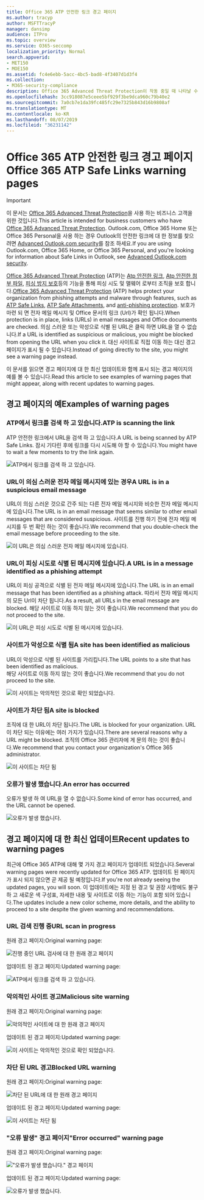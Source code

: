 ```yaml
---
title: Office 365 ATP 안전한 링크 경고 페이지
ms.author: tracyp
author: MSFTTracyP
manager: dansimp
audience: ITPro
ms.topic: overview
ms.service: O365-seccomp
localization_priority: Normal
search.appverid:
- MET150
- MOE150
ms.assetid: fc4e6ebb-5acc-4bc5-bad8-4f3407d1d3f4
ms.collection:
- M365-security-compliance
description: Office 365 Advanced Threat Protection이 작동 중일 때 나타날 수 있는 경고 페이지에 대 한 개요를 가져옵니다.
ms.openlocfilehash: 3cc918087e5ceee5bf929f3be9dca960c79b40e2
ms.sourcegitcommit: 7a0cb7e1da39fc485fc29e7325b843d16b9808af
ms.translationtype: MT
ms.contentlocale: ko-KR
ms.lasthandoff: 08/07/2019
ms.locfileid: "36231142"
---
```

# <a name="office-365-atp-safe-links-warning-pages"></a><span data-ttu-id="996bc-103">Office 365 ATP 안전한 링크 경고 페이지</span><span class="sxs-lookup"><span data-stu-id="996bc-103">Office 365 ATP Safe Links warning pages</span></span>

> [!IMPORTANT]
> <span data-ttu-id="996bc-104">이 문서는 [Office 365 Advanced Threat Protection](office-365-atp.md)을 사용 하는 비즈니스 고객을 위한 것입니다.</span><span class="sxs-lookup"><span data-stu-id="996bc-104">This article is intended for business customers who have [Office 365 Advanced Threat Protection](office-365-atp.md).</span></span> <span data-ttu-id="996bc-105">Outlook.com, Office 365 Home 또는 Office 365 Personal을 사용 하는 경우 Outlook의 안전한 링크에 대 한 정보를 찾으려면 [Advanced Outlook.com security](https://support.office.com/article/advanced-outlook-com-security-for-office-365-subscribers-882d2243-eab9-4545-a58a-b36fee4a46e2)를 참조 하세요.</span><span class="sxs-lookup"><span data-stu-id="996bc-105">If you are using Outlook.com, Office 365 Home, or Office 365 Personal, and you're looking for information about Safe Links in Outlook, see [Advanced Outlook.com security](https://support.office.com/article/advanced-outlook-com-security-for-office-365-subscribers-882d2243-eab9-4545-a58a-b36fee4a46e2).</span></span>

<span data-ttu-id="996bc-106">[Office 365 Advanced Threat Protection](office-365-atp.md) (ATP)는 [Atp 안전한 링크](atp-safe-links.md), [Atp 안전한 첨부 파일](atp-safe-attachments.md), [피싱 방지 보호](anti-phishing-protection.md)등의 기능을 통해 피싱 시도 및 맬웨어 로부터 조직을 보호 합니다.</span><span class="sxs-lookup"><span data-stu-id="996bc-106">[Office 365 Advanced Threat Protection](office-365-atp.md) (ATP) helps protect your organization from phishing attempts and malware through features, such as [ATP Safe Links](atp-safe-links.md), [ATP Safe Attachments](atp-safe-attachments.md), and [anti-phishing protection](anti-phishing-protection.md).</span></span> <span data-ttu-id="996bc-107">보호가 마련 되 면 전자 메일 메시지 및 Office 문서의 링크 (Url)가 확인 됩니다.</span><span class="sxs-lookup"><span data-stu-id="996bc-107">When protection is in place, links (URLs) in email messages and Office documents are checked.</span></span> <span data-ttu-id="996bc-108">의심 스러운 또는 악성으로 식별 된 URL은 클릭 하면 URL을 열 수 없습니다.</span><span class="sxs-lookup"><span data-stu-id="996bc-108">If a URL is identified as suspicious or malicious, you might be blocked from opening the URL when you click it.</span></span> <span data-ttu-id="996bc-109">대신 사이트로 직접 이동 하는 대신 경고 페이지가 표시 될 수 있습니다.</span><span class="sxs-lookup"><span data-stu-id="996bc-109">Instead of going directly to the site, you might see a warning page instead.</span></span> 
  
<span data-ttu-id="996bc-110">이 문서를 읽으면 경고 페이지에 대 한 최신 업데이트와 함께 표시 되는 경고 페이지의 예를 볼 수 있습니다.</span><span class="sxs-lookup"><span data-stu-id="996bc-110">Read this article to see examples of warning pages that might appear, along with recent updates to warning pages.</span></span>
  
## <a name="examples-of-warning-pages"></a><span data-ttu-id="996bc-111">경고 페이지의 예</span><span class="sxs-lookup"><span data-stu-id="996bc-111">Examples of warning pages</span></span>

### <a name="atp-is-scanning-the-link"></a><span data-ttu-id="996bc-112">ATP에서 링크를 검색 하 고 있습니다.</span><span class="sxs-lookup"><span data-stu-id="996bc-112">ATP is scanning the link</span></span>

<span data-ttu-id="996bc-113">ATP 안전한 링크에서 URL을 검색 하 고 있습니다.</span><span class="sxs-lookup"><span data-stu-id="996bc-113">A URL is being scanned by ATP Safe Links.</span></span> <span data-ttu-id="996bc-114">잠시 기다린 후에 링크를 다시 시도해 야 할 수 있습니다.</span><span class="sxs-lookup"><span data-stu-id="996bc-114">You might have to wait a few moments to try the link again.</span></span>

![ATP에서 링크를 검색 하 고 있습니다.](media/ee8dd5ed-6b91-4248-b054-12b719e8d0ed.png)

### <a name="a-url-is-in-a-suspicious-email-message"></a><span data-ttu-id="996bc-116">URL이 의심 스러운 전자 메일 메시지에 있는 경우</span><span class="sxs-lookup"><span data-stu-id="996bc-116">A URL is in a suspicious email message</span></span>

<span data-ttu-id="996bc-117">URL이 의심 스러운 것으로 간주 되는 다른 전자 메일 메시지와 비슷한 전자 메일 메시지에 있습니다.</span><span class="sxs-lookup"><span data-stu-id="996bc-117">The URL is in an email message that seems similar to other email messages that are considered suspicious.</span></span> <span data-ttu-id="996bc-118">사이트를 진행 하기 전에 전자 메일 메시지를 두 번 확인 하는 것이 좋습니다.</span><span class="sxs-lookup"><span data-stu-id="996bc-118">We recommend that you double-check the email message before proceeding to the site.</span></span>

![이 URL은 의심 스러운 전자 메일 메시지에 있습니다.](media/33f57923-23e3-4b0f-838b-6ad589ba897b.png)

### <a name="a-url-is-in-a-message-identified-as-a-phishing-attempt"></a><span data-ttu-id="996bc-120">URL이 피싱 시도로 식별 된 메시지에 있습니다.</span><span class="sxs-lookup"><span data-stu-id="996bc-120">A URL is in a message identified as a phishing attempt</span></span>

<span data-ttu-id="996bc-121">URL이 피싱 공격으로 식별 된 전자 메일 메시지에 있습니다.</span><span class="sxs-lookup"><span data-stu-id="996bc-121">The URL is in an email message that has been identified as a phishing attack.</span></span> <span data-ttu-id="996bc-122">따라서 전자 메일 메시지의 모든 Url이 차단 됩니다.</span><span class="sxs-lookup"><span data-stu-id="996bc-122">As a result, all URLs in the email message are blocked.</span></span> <span data-ttu-id="996bc-123">해당 사이트로 이동 하지 않는 것이 좋습니다.</span><span class="sxs-lookup"><span data-stu-id="996bc-123">We recommend that you do not proceed to the site.</span></span>

![이 URL은 피싱 시도로 식별 된 메시지에 있습니다.](media/6e544a28-0604-4821-aba6-d5a57bb917e5.png)

### <a name="a-site-has-been-identified-as-malicious"></a><span data-ttu-id="996bc-125">사이트가 악성으로 식별 됨</span><span class="sxs-lookup"><span data-stu-id="996bc-125">A site has been identified as malicious</span></span>

<span data-ttu-id="996bc-126">URL이 악성으로 식별 된 사이트를 가리킵니다.</span><span class="sxs-lookup"><span data-stu-id="996bc-126">The URL points to a site that has been identified as malicious.</span></span>  <br/> <span data-ttu-id="996bc-127">해당 사이트로 이동 하지 않는 것이 좋습니다.</span><span class="sxs-lookup"><span data-stu-id="996bc-127">We recommend that you do not proceed to the site.</span></span>

![이 사이트는 악의적인 것으로 확인 되었습니다.](media/058883c8-23f0-4672-9c1c-66b084796177.png)

### <a name="a-site-is-blocked"></a><span data-ttu-id="996bc-129">사이트가 차단 됨</span><span class="sxs-lookup"><span data-stu-id="996bc-129">A site is blocked</span></span>

<span data-ttu-id="996bc-130">조직에 대 한 URL이 차단 됩니다.</span><span class="sxs-lookup"><span data-stu-id="996bc-130">The URL is blocked for your organization.</span></span> <span data-ttu-id="996bc-131">URL이 차단 되는 이유에는 여러 가지가 있습니다.</span><span class="sxs-lookup"><span data-stu-id="996bc-131">There are several reasons why a URL might be blocked.</span></span> <span data-ttu-id="996bc-132">조직의 Office 365 관리자에 게 문의 하는 것이 좋습니다.</span><span class="sxs-lookup"><span data-stu-id="996bc-132">We recommend that you contact your organization's Office 365 administrator.</span></span>

![이 사이트는 차단 됨](media/6b4bda2d-a1e6-419e-8b10-588e83c3af3f.png)

### <a name="an-error-has-occurred"></a><span data-ttu-id="996bc-134">오류가 발생 했습니다.</span><span class="sxs-lookup"><span data-stu-id="996bc-134">An error has occurred</span></span>

<span data-ttu-id="996bc-135">오류가 발생 하 여 URL을 열 수 없습니다.</span><span class="sxs-lookup"><span data-stu-id="996bc-135">Some kind of error has occurred, and the URL cannot be opened.</span></span>

![오류가 발생 했습니다.](media/2f7465a4-1cf4-4c1c-b7d4-3c07e4b795b4.png)

## <a name="recent-updates-to-warning-pages"></a><span data-ttu-id="996bc-137">경고 페이지에 대 한 최신 업데이트</span><span class="sxs-lookup"><span data-stu-id="996bc-137">Recent updates to warning pages</span></span>

<span data-ttu-id="996bc-138">최근에 Office 365 ATP에 대해 몇 가지 경고 페이지가 업데이트 되었습니다.</span><span class="sxs-lookup"><span data-stu-id="996bc-138">Several warning pages were recently updated for Office 365 ATP.</span></span> <span data-ttu-id="996bc-139">업데이트 된 페이지가 표시 되지 않으면 곧 제공 될 예정입니다.</span><span class="sxs-lookup"><span data-stu-id="996bc-139">If you're not already seeing the updated pages, you will soon.</span></span> <span data-ttu-id="996bc-140">이 업데이트에는 지정 된 경고 및 권장 사항에도 불구 하 고 새로운 색 구성표, 자세한 내용 및 사이트로 이동 하는 기능이 포함 되어 있습니다.</span><span class="sxs-lookup"><span data-stu-id="996bc-140">The updates include a new color scheme, more details, and the ability to proceed to a site despite the given warning and recommendations.</span></span>

### <a name="url-scan-in-progress"></a><span data-ttu-id="996bc-141">URL 검색 진행 중</span><span class="sxs-lookup"><span data-stu-id="996bc-141">URL scan in progress</span></span>

<span data-ttu-id="996bc-142">원래 경고 페이지:</span><span class="sxs-lookup"><span data-stu-id="996bc-142">Original warning page:</span></span>

![진행 중인 URL 검사에 대 한 원래 경고 페이지](media/04368763-763f-43d6-94a4-a48291d36893.png)

<span data-ttu-id="996bc-144">업데이트 된 경고 페이지:</span><span class="sxs-lookup"><span data-stu-id="996bc-144">Updated warning page:</span></span>

![ATP에서 링크를 검색 하 고 있습니다.](media/ee8dd5ed-6b91-4248-b054-12b719e8d0ed.png)

### <a name="malicious-site-warning"></a><span data-ttu-id="996bc-146">악의적인 사이트 경고</span><span class="sxs-lookup"><span data-stu-id="996bc-146">Malicious site warning</span></span>

<span data-ttu-id="996bc-147">원래 경고 페이지:</span><span class="sxs-lookup"><span data-stu-id="996bc-147">Original warning page:</span></span>

![악의적인 사이트에 대 한 원래 경고 페이지](media/b9efda09-6dd8-46ef-82cb-56e4d538b8f5.png)

<span data-ttu-id="996bc-149">업데이트 된 경고 페이지:</span><span class="sxs-lookup"><span data-stu-id="996bc-149">Updated warning page:</span></span>

![이 사이트는 악의적인 것으로 확인 되었습니다.](media/058883c8-23f0-4672-9c1c-66b084796177.png)

### <a name="blocked-url-warning"></a><span data-ttu-id="996bc-151">차단 된 URL 경고</span><span class="sxs-lookup"><span data-stu-id="996bc-151">Blocked URL warning</span></span>

<span data-ttu-id="996bc-152">원래 경고 페이지:</span><span class="sxs-lookup"><span data-stu-id="996bc-152">Original warning page:</span></span>

![차단 된 URL에 대 한 원래 경고 페이지](media/3d6ba028-30bf-45fc-958e-d3aad3defc83.png)

<span data-ttu-id="996bc-154">업데이트 된 경고 페이지:</span><span class="sxs-lookup"><span data-stu-id="996bc-154">Updated warning page:</span></span>

![이 사이트는 차단 됨](media/6b4bda2d-a1e6-419e-8b10-588e83c3af3f.png)

### <a name="error-occurred-warning-page"></a><span data-ttu-id="996bc-156">"오류 발생" 경고 페이지</span><span class="sxs-lookup"><span data-stu-id="996bc-156">"Error occurred" warning page</span></span>

<span data-ttu-id="996bc-157">원래 경고 페이지:</span><span class="sxs-lookup"><span data-stu-id="996bc-157">Original warning page:</span></span>

!["오류가 발생 했습니다." 경고 페이지](media/9aaa4383-2f23-48be-bdaa-8efbcb2acc70.png)

<span data-ttu-id="996bc-159">업데이트 된 경고 페이지:</span><span class="sxs-lookup"><span data-stu-id="996bc-159">Updated warning page:</span></span>

![오류가 발생 했습니다.](media/2f7465a4-1cf4-4c1c-b7d4-3c07e4b795b4.png)
   
